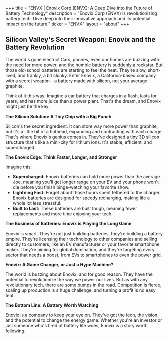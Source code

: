 +++
title = "ENVX |  Enovix Corp (ENVX):  A Deep Dive into the Future of Battery Technology"
description = "Enovix Corp (ENVX) is revolutionizing battery tech. Dive deep into their innovative approach and its potential impact on the future."
ticker = "ENVX"
layout = "about"
+++

        


## Silicon Valley's Secret Weapon: Enovix and the Battery Revolution

The world's gone electric! Cars, phones, even our homes are buzzing with the need for more power, and the humble battery is suddenly a rockstar. But those old-school batteries are starting to feel the heat.  They're slow, short-lived, and frankly, a bit clunky. Enter Enovix, a California-based company with a secret weapon – a battery made with silicon, not your average graphite.

Think of it this way:  Imagine a car battery that charges in a flash, lasts for years, and has more juice than a power plant. That's the dream, and Enovix might just be the key. 

**The Silicon Solution: A Tiny Chip with a Big Punch**

Silicon's the secret ingredient.  It can store way more power than graphite, but it's a little bit of a hothead, expanding and contracting with each charge.  That's where Enovix's genius comes in. They've designed a tiny 3D silicon structure that's like a mini-city for lithium ions.  It's stable, efficient, and supercharged.

**The Enovix Edge: Think Faster, Longer, and Stronger**

Imagine this:

* **Supercharged:**  Enovix batteries can hold more power than the average Joe, meaning you'll get longer range on your EV and your phone won't die before you finish binge-watching your favorite show.
* **Lightning Fast:** Forget about those hours spent tethered to the charger. Enovix batteries are designed for speedy recharging, making life a whole lot less stressful.
* **Built to Last:** These batteries are built tough, meaning fewer replacements and more time enjoying your tech.

**The Business of Batteries:  Enovix is Playing the Long Game**

Enovix is smart.  They're not just building batteries, they're building a battery empire. They're licensing their technology to other companies and selling directly to customers, like an EV manufacturer or your favorite smartphone maker. They're aiming for global domination, and they're targeting every sector that needs a boost, from EVs to smartphones to even the power grid.

**Enovix:  A Game Changer, or Just a Hype Machine?**

The world is buzzing about Enovix, and for good reason. They have the potential to revolutionize the way we power our lives.  But as with any revolutionary tech, there are some bumps in the road.  Competition is fierce, scaling up production is a huge challenge, and turning a profit is no easy feat. 

**The Bottom Line:  A Battery Worth Watching**

Enovix is a company to keep your eye on. They've got the tech, the vision, and the potential to change the energy game.  Whether you're an investor or just someone who's tired of battery life woes, Enovix is a story worth following. 

        
